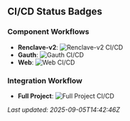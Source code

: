 ## CI/CD Status Badges

### Component Workflows

- **Renclave-v2**: ![Renclave-v2 CI/CD](https://github.com/dojima-foundation/tee-auth/workflows/Renclave-v2%20CI%20CD/badge.svg)
- **Gauth**: ![Gauth CI/CD](https://github.com/dojima-foundation/tee-auth/workflows/Gauth%20CI%20CD/badge.svg)
- **Web**: ![Web CI/CD](https://github.com/dojima-foundation/tee-auth/workflows/Web%20CI%20CD/badge.svg)

### Integration Workflow

- **Full Project**: ![Full Project CI/CD](https://github.com/dojima-foundation/tee-auth/workflows/Full%20Project%20CI%20CD/badge.svg)

*Last updated: 2025-09-05T14:42:46Z*

